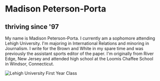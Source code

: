 # Madison Peterson-Porta
## thriving since '97
My name is Madison Peterson-Porta. I currently am a sophomore attending Lehigh University. I'm majoring in International Relations and minoring in Journalism. I write for the Brown and White in my spare time and was previously the assistant sports editor of the paper. I'm originally from River Edge, New Jersey and attended high school at the Loomis Chaffee School in Windsor, Connecticut.

![Lehigh University First Year Class](https://github.com/MadisonPeterson-Porta/MadisonPeterson-Porta.github.io/blob/master/major1.png) 

